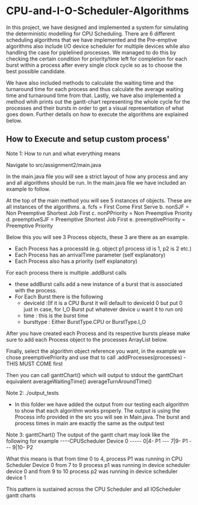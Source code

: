 # CPU-and-I-O-Scheduler-Algorithms

In this project, we have designed and implemented a system for simulating the deterministic modelling for CPU Scheduling. There are 6 different scheduling algorithms that we have implemented and the Pre-emptive algorithms also include I/O device scheduler for multiple devices while also handling the case for piplelined processes. We managed to do this by checking the certain condition for priority/time left for completion for each burst within a process after every single clock cycle so as to choose the best possible candidate.

We have also included methods to calculate the waiting time and the turnaround time for each process and thus calculate the average waiting time and turnaround time from that. Lastly, we have also implemented a method whih prints out the gantt-chart representing the whole cycle for the processes and their bursts in order to get a visual representation of what goes down. Further details on how to execute the algorithms are explained below.


How to Execute and setup custom process'
------------------------------------------
Note 1: How to run and what everything means

Navigate to src/assignment2/main.java

In the main.java file you will see a strict layout of how any process and any and all algorithms should be run.
In the main.java file we have included an example to follow.

At the top of the main method you will see 5 instances of objects. These are all instances of the algorithms.
a. fcfs = First Come First Serve
b. nonSJF = Non Preemptive Shortest Job First
c. nonPPriority = Non Preemptive Priority
d. preemptiveSJF = Preemptive Shortest Job First
e. preemptivePriority = Preemptive Priority

Below this you will see 3 Process objects, these 3 are there as an example.
- Each Process has a processId (e.g. object p1 process id is 1, p2 is 2 etc.)
- Each Process has an arrivalTime parameter (self explanatory)
- Each Process also has a priority (self explanatory)


For each process there is multiple .addBurst calls
- these addBurst calls add a new instance of a burst that is associated with the process.
- For Each Burst there is the following
  - deviceId :(If it is a CPU Burst it will default to deviceId 0 but put 0 just in case, for I_O Burst put whatever device u want it to run on)
  - time : this is the burst time
  - bursttype : Either BurstType.CPU or BurstType.I_O


 After you have created each Process and its respective bursts please make sure
 to add each Process object to the processes ArrayList below.

 Finally, select the algorithm object reference you want, in the example we chose preemptivePriority
 and use that to call .addProcesses(processes) - THIS MUST COME first

 Then you can call ganttChart() which will output to stdout the ganttChart equivalent
 averageWaitingTime()
 averageTurnAroundTime()




Note 2: 
./output_tests
- In this folder we have added the output from our testing each algorithm to show that each algorithm works properly. The output
is using the Process info provided in the src you will see in Main.java. The burst and process times in main are exactly the same as the output test

Note 3:
ganttChart()
The output of the gantt chart may look like the following for example
----CPUScheduler Device 0 -----
	0|4- P1
	---
	7|9- P1
	---
	9|10- P2


What this means is that from time 0 to 4, process P1 was running in CPU Scheduler Device 0
from 7 to 9 process p1 was running in device scheduler device 0
and from 9 to 10 process p2 was running in device scheduler device 1

This pattern is sustained across the CPU Scheduler and all IOScheduler gantt charts
